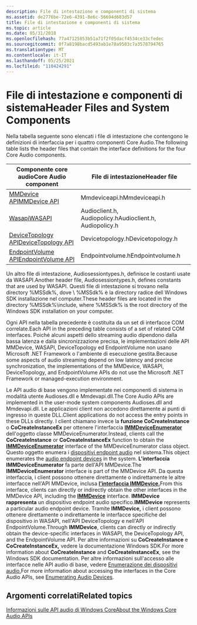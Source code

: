 ```yaml
---
description: File di intestazione e componenti di sistema
ms.assetid: de2776be-72e6-4391-8e6c-56694d683d57
title: File di intestazione e componenti di sistema
ms.topic: article
ms.date: 05/31/2018
ms.openlocfilehash: 77a47125853b51a71f2f05dacf4534ce33cfedec
ms.sourcegitcommit: 0f7a8198bacd5493ab1e78a9583c7a3578794765
ms.translationtype: MT
ms.contentlocale: it-IT
ms.lasthandoff: 05/25/2021
ms.locfileid: "110424291"
---
```

# <a name="header-files-and-system-components"></a><span data-ttu-id="0ec59-103">File di intestazione e componenti di sistema</span><span class="sxs-lookup"><span data-stu-id="0ec59-103">Header Files and System Components</span></span>

<span data-ttu-id="0ec59-104">Nella tabella seguente sono elencati i file di intestazione che contengono le definizioni di interfaccia per i quattro componenti Core Audio.</span><span class="sxs-lookup"><span data-stu-id="0ec59-104">The following table lists the header files that contain the interface definitions for the four Core Audio components.</span></span>



| <span data-ttu-id="0ec59-105">Componente core audio</span><span class="sxs-lookup"><span data-stu-id="0ec59-105">Core Audio component</span></span>                         | <span data-ttu-id="0ec59-106">File di intestazione</span><span class="sxs-lookup"><span data-stu-id="0ec59-106">Header file</span></span>                  |
|----------------------------------------------|------------------------------|
| [<span data-ttu-id="0ec59-107">MMDevice API</span><span class="sxs-lookup"><span data-stu-id="0ec59-107">MMDevice API</span></span>](mmdevice-api.md)             | <span data-ttu-id="0ec59-108">Mmdeviceapi.h</span><span class="sxs-lookup"><span data-stu-id="0ec59-108">Mmdeviceapi.h</span></span>                |
| [<span data-ttu-id="0ec59-109">Wasapi</span><span class="sxs-lookup"><span data-stu-id="0ec59-109">WASAPI</span></span>](wasapi.md)                         | <span data-ttu-id="0ec59-110">Audioclient.h, Audiopolicy.h</span><span class="sxs-lookup"><span data-stu-id="0ec59-110">Audioclient.h, Audiopolicy.h</span></span> |
| [<span data-ttu-id="0ec59-111">DeviceTopology API</span><span class="sxs-lookup"><span data-stu-id="0ec59-111">DeviceTopology API</span></span>](devicetopology-api.md) | <span data-ttu-id="0ec59-112">Devicetopology.h</span><span class="sxs-lookup"><span data-stu-id="0ec59-112">Devicetopology.h</span></span>             |
| [<span data-ttu-id="0ec59-113">EndpointVolume API</span><span class="sxs-lookup"><span data-stu-id="0ec59-113">EndpointVolume API</span></span>](endpointvolume-api.md) | <span data-ttu-id="0ec59-114">Endpointvolume.h</span><span class="sxs-lookup"><span data-stu-id="0ec59-114">Endpointvolume.h</span></span>             |



 

<span data-ttu-id="0ec59-115">Un altro file di intestazione, Audiosessiontypes.h, definisce le costanti usate da WASAPI.</span><span class="sxs-lookup"><span data-stu-id="0ec59-115">Another header file, Audiosessiontypes.h, defines constants that are used by WASAPI.</span></span> <span data-ttu-id="0ec59-116">Questi file di intestazione si trovano nella directory %MSSdk%, dove \\ %MSSdk% è la directory radice dell Windows SDK installazione nel computer.</span><span class="sxs-lookup"><span data-stu-id="0ec59-116">These header files are located in the directory %MSSdk%\\include, where %MSSdk% is the root directory of the Windows SDK installation on your computer.</span></span>

<span data-ttu-id="0ec59-117">Ogni API nella tabella precedente è costituita da un set di interfacce COM correlate.</span><span class="sxs-lookup"><span data-stu-id="0ec59-117">Each API in the preceding table consists of a set of related COM interfaces.</span></span> <span data-ttu-id="0ec59-118">Poiché alcuni aspetti dello streaming audio dipendono dalla bassa latenza e dalla sincronizzazione precisa, le implementazioni delle API MMDevice, WASAPI, DeviceTopology ed EndpointVolume non usano Microsoft .NET Framework o l'ambiente di esecuzione gestita.</span><span class="sxs-lookup"><span data-stu-id="0ec59-118">Because some aspects of audio streaming depend on low latency and precise synchronization, the implementations of the MMDevice, WASAPI, DeviceTopology, and EndpointVolume APIs do not use the Microsoft .NET Framework or managed-execution environment.</span></span>

<span data-ttu-id="0ec59-119">Le API audio di base vengono implementate nei componenti di sistema in modalità utente Audioses.dll e Mmdevapi.dll.</span><span class="sxs-lookup"><span data-stu-id="0ec59-119">The Core Audio APIs are implemented in the user-mode system components Audioses.dll and Mmdevapi.dll.</span></span> <span data-ttu-id="0ec59-120">Le applicazioni client non accedono direttamente ai punti di ingresso in queste DLL.</span><span class="sxs-lookup"><span data-stu-id="0ec59-120">Client applications do not access the entry points in these DLLs directly.</span></span> <span data-ttu-id="0ec59-121">I client chiamano invece la **funzione CoCreateInstance** o **CoCreateInstanceEx** per ottenere l'interfaccia [**IMMDeviceEnumerator**](/windows/desktop/api/Mmdeviceapi/nn-mmdeviceapi-immdeviceenumerator) dell'oggetto classe MMDeviceEnumerator.</span><span class="sxs-lookup"><span data-stu-id="0ec59-121">Instead, clients call the **CoCreateInstance** or **CoCreateInstanceEx** function to obtain the [**IMMDeviceEnumerator**](/windows/desktop/api/Mmdeviceapi/nn-mmdeviceapi-immdeviceenumerator) interface of the MMDeviceEnumerator class object.</span></span> <span data-ttu-id="0ec59-122">Questo oggetto enumera i [dispositivi endpoint audio](audio-endpoint-devices.md) nel sistema.</span><span class="sxs-lookup"><span data-stu-id="0ec59-122">This object enumerates the [audio endpoint devices](audio-endpoint-devices.md) in the system.</span></span> <span data-ttu-id="0ec59-123">**L'interfaccia IMMDeviceEnumerator** fa parte dell'API MMDevice.</span><span class="sxs-lookup"><span data-stu-id="0ec59-123">The **IMMDeviceEnumerator** interface is part of the MMDevice API.</span></span> <span data-ttu-id="0ec59-124">Da questa interfaccia, i client possono ottenere direttamente o indirettamente le altre interfacce nell'API MMDevice, inclusa [**l'interfaccia IMMDevice.**](/windows/desktop/api/Mmdeviceapi/nn-mmdeviceapi-immdevice)</span><span class="sxs-lookup"><span data-stu-id="0ec59-124">From this interface, clients can directly or indirectly obtain the other interfaces in the MMDevice API, including the [**IMMDevice**](/windows/desktop/api/Mmdeviceapi/nn-mmdeviceapi-immdevice) interface.</span></span> <span data-ttu-id="0ec59-125">**IMMDevice rappresenta** un dispositivo endpoint audio specifico.</span><span class="sxs-lookup"><span data-stu-id="0ec59-125">**IMMDevice** represents a particular audio endpoint device.</span></span> <span data-ttu-id="0ec59-126">Tramite **IMMDevice,** i client possono ottenere direttamente o indirettamente le interfacce specifiche del dispositivo in WASAPI, nell'API DeviceTopology e nell'API EndpointVolume.</span><span class="sxs-lookup"><span data-stu-id="0ec59-126">Through **IMMDevice**, clients can directly or indirectly obtain the device-specific interfaces in WASAPI, the DeviceTopology API, and the EndpointVolume API.</span></span> <span data-ttu-id="0ec59-127">Per altre informazioni su **CoCreateInstance** e **CoCreateInstanceEx,** vedere la documentazione Windows SDK.</span><span class="sxs-lookup"><span data-stu-id="0ec59-127">For more information about **CoCreateInstance** and **CoCreateInstanceEx**, see the Windows SDK documentation.</span></span> <span data-ttu-id="0ec59-128">Per altre informazioni sull'accesso alle interfacce nelle API audio di base, vedere [Enumerazione dei dispositivi audio.](enumerating-audio-devices.md)</span><span class="sxs-lookup"><span data-stu-id="0ec59-128">For more information about accessing the interfaces in the Core Audio APIs, see [Enumerating Audio Devices](enumerating-audio-devices.md).</span></span>

## <a name="related-topics"></a><span data-ttu-id="0ec59-129">Argomenti correlati</span><span class="sxs-lookup"><span data-stu-id="0ec59-129">Related topics</span></span>

<dl> <dt>

[<span data-ttu-id="0ec59-130">Informazioni sulle API audio di Windows Core</span><span class="sxs-lookup"><span data-stu-id="0ec59-130">About the Windows Core Audio APIs</span></span>](about-the-windows-core-audio-apis.md)
</dt> </dl>

 

 




